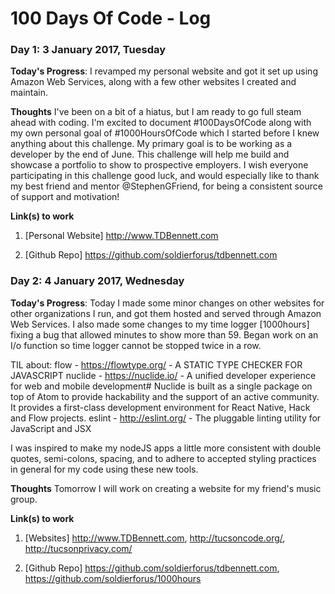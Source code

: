 # 100 Days Of Code - Log


### Day 1: 3 January 2017, Tuesday

**Today's Progress**:
I revamped my personal website and got it set up using Amazon Web Services, along with a few other websites I created and maintain.

**Thoughts**
I've been on a bit of a hiatus, but I am ready to go full steam ahead with coding. I'm excited to document #100DaysOfCode along with my own personal goal of #1000HoursOfCode which I started before I knew anything about this challenge.  My primary goal is to be working as a developer by the end of June.  This challenge will help me build and showcase a portfolio to show to prospective employers.  I wish everyone participating in this challenge good luck, and would especially like to thank my best friend and mentor @StephenGFriend, for being a consistent source of support and motivation!

**Link(s) to work**

1. [Personal Website] http://www.TDBennett.com

2. [Github Repo] https://github.com/soldierforus/tdbennett.com  


### Day 2: 4 January 2017, Wednesday

**Today's Progress**:
Today I made some minor changes on other websites for other organizations I run, and got them hosted and served through Amazon Web Services.  I also made some changes to my time logger [1000hours] fixing a bug that allowed minutes to show more than 59.  Began work on an I/o function so time logger cannot be stopped twice in a row.

TIL about:
flow - https://flowtype.org/ - A STATIC TYPE CHECKER FOR JAVASCRIPT
nuclide - https://nuclide.io/  - A unified developer experience for web and mobile development#
Nuclide is built as a single package on top of Atom to provide hackability and the support of an active community. It provides a first-class development environment for React Native, Hack and Flow projects.
eslint - http://eslint.org/ - The pluggable linting utility for JavaScript and JSX

I was inspired to make my nodeJS apps a little more consistent with double quotes, semi-colons, spacing, and to adhere to accepted styling practices in general for my code using these new tools.

**Thoughts**
Tomorrow I will work on creating a website for my friend's music group.


**Link(s) to work**

1. [Websites] http://www.TDBennett.com, http://tucsoncode.org/, http://tucsonprivacy.com/

2. [Github Repo] https://github.com/soldierforus/tdbennett.com, https://github.com/soldierforus/1000hours
